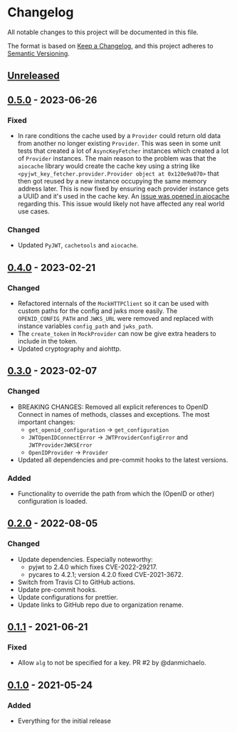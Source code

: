 # Changelog

All notable changes to this project will be documented in this file.

The format is based on [Keep a Changelog](https://keepachangelog.com/en/1.1.0/), and
this project adheres to [Semantic Versioning](https://semver.org/spec/v2.0.0.html).

## [Unreleased]

## [0.5.0] - 2023-06-26

### Fixed

- In rare conditions the cache used by a `Provider` could return old data from another
  no longer existing `Provider`. This was seen in some unit tests that created a lot of
  `AsyncKeyFetcher` instances which created a lot of `Provider` instances. The main
  reason to the problem was that the `aiocache` library would create the cache key using
  a string like `<pyjwt_key_fetcher.provider.Provider object at 0x120e9a070>` that then
  got reused by a new instance occupying the same memory address later. This is now
  fixed by ensuring each provider instance gets a UUID and it's used in the cache key.
  An [issue was opened in aiocache](https://github.com/aio-libs/aiocache/issues/734)
  regarding this. This issue would likely not have affected any real world use cases.

### Changed

- Updated `PyJWT`, `cachetools` and `aiocache`.

## [0.4.0] - 2023-02-21

### Changed

- Refactored internals of the `MockHTTPClient` so it can be used with custom paths for
  the config and jwks more easily. The `OPENID_CONFIG_PATH` and `JWKS_URL` were removed
  and replaced with instance variables `config_path` and `jwks_path`.
- The `create_token` in `MockProvider` can now be give extra headers to include in the
  token.
- Updated cryptography and aiohttp.

## [0.3.0] - 2023-02-07

### Changed

- BREAKING CHANGES: Removed all explicit references to OpenID Connect in names of
  methods, classes and exceptions. The most important changes:
  - `get_openid_configuration` -> `get_configuration`
  - `JWTOpenIDConnectError` -> `JWTProviderConfigError` and `JWTProviderJWKSError`
  - `OpenIDProvider` -> `Provider`
- Updated all dependencies and pre-commit hooks to the latest versions.

### Added

- Functionality to override the path from which the (OpenID or other) configuration is
  loaded.

## [0.2.0] - 2022-08-05

### Changed

- Update dependencies. Especially noteworthy:
  - pyjwt to 2.4.0 which fixes CVE-2022-29217.
  - pycares to 4.2.1; version 4.2.0 fixed CVE-2021-3672.
- Switch from Travis CI to GitHub actions.
- Update pre-commit hooks.
- Update configurations for prettier.
- Update links to GitHub repo due to organization rename.

## [0.1.1] - 2021-06-21

### Fixed

- Allow `alg` to not be specified for a key. PR #2 by @danmichaelo.

## [0.1.0] - 2021-05-24

### Added

- Everything for the initial release

[unreleased]: https://github.com/ioxiocom/pyjwt-key-fetcher/compare/0.5.0...HEAD
[0.5.0]: https://github.com/ioxiocom/pyjwt-key-fetcher/compare/0.4.0...0.5.0
[0.4.0]: https://github.com/ioxiocom/pyjwt-key-fetcher/compare/0.3.0...0.4.0
[0.3.0]: https://github.com/ioxiocom/pyjwt-key-fetcher/compare/0.2.0...0.3.0
[0.2.0]: https://github.com/ioxiocom/pyjwt-key-fetcher/compare/0.1.1...0.2.0
[0.1.1]: https://github.com/ioxiocom/pyjwt-key-fetcher/compare/0.1.0...0.1.1
[0.1.0]: https://github.com/ioxiocom/pyjwt-key-fetcher/releases/tag/0.1.0
